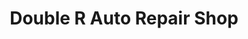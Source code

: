 ---
title: "Double R Auto Repair Shop"
url: /meycauayan/double-r-auto-repair-shop/
shop: car repair
---